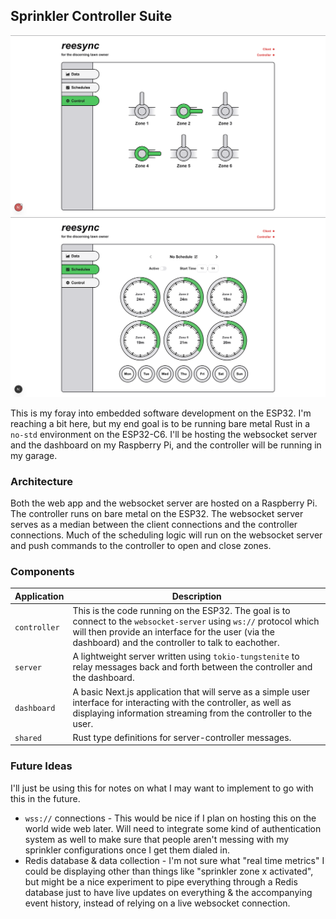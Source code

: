 ## Sprinkler Controller Suite

![control window](https://raw.githubusercontent.com/reeslabree/sprinkler-controller/refs/heads/main/images/control-window.png)
![schedule window](https://raw.githubusercontent.com/reeslabree/sprinkler-controller/refs/heads/main/images/schedule-window.png)

This is my foray into embedded software development on the ESP32. I'm reaching a bit here, but my end goal is to be running bare metal Rust in a `no-std` environment on the ESP32-C6. I'll be hosting the websocket server and the dashboard on my Raspberry Pi, and the controller will be running in my garage.

### Architecture

Both the web app and the websocket server are hosted on a Raspberry Pi. The controller runs on bare metal on the ESP32. The websocket server serves as a median between the client connections and the controller connections. Much of the scheduling logic will run on the websocket server and push commands to the controller to open and close zones.

### Components

| Application  | Description                                                                                                                                                                                                                   |
| ------------ | ----------------------------------------------------------------------------------------------------------------------------------------------------------------------------------------------------------------------------- |
| `controller` | This is the code running on the ESP32. The goal is to connect to the `websocket-server` using `ws://` protocol which will then provide an interface for the user (via the dashboard) and the controller to talk to eachother. |
| `server`     | A lightweight server written using `tokio-tungstenite` to relay messages back and forth between the controller and the dashboard.                                                                                             |
| `dashboard`  | A basic Next.js application that will serve as a simple user interface for interacting with the controller, as well as displaying information streaming from the controller to the user.                                      |
| `shared`     | Rust type definitions for server-controller messages.                                                                                                                                                                         |

### Future Ideas

I'll just be using this for notes on what I may want to implement to go with this in the future.

- `wss://` connections - This would be nice if I plan on hosting this on the world wide web later. Will need to integrate some kind of authentication system as well to make sure that people aren't messing with my sprinkler configurations once I get them dialed in.
- Redis database & data collection - I'm not sure what "real time metrics" I could be displaying other than things like "sprinkler zone x activated", but might be a nice experiment to pipe everything through a Redis database just to have live updates on everything & the accompanying event history, instead of relying on a live websocket connection.
